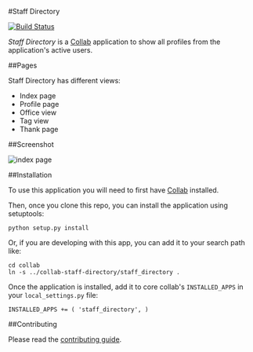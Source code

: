 #Staff Directory

[![Build Status](https://travis-ci.org/cfpb/collab-staff-directory.svg?branch=master)](https://travis-ci.org/cfpb/collab-staff-directory)

*Staff Directory* is a [Collab](https://github.com/cfpb/collab) application to show all profiles from the application's active users.


##Pages

Staff Directory has different views:

* Index page
* Profile page
* Office view
* Tag view
* Thank page

##Screenshot

![index page](screenshots/main.png "Index Page")

##Installation

To use this application you will need to first have [Collab](https://github.com/cfpb/collab) installed.

Then, once you clone this repo, you can install the application using setuptools:

`python setup.py install`

Or, if you are developing with this app, you can add it to your search path like:

```
cd collab
ln -s ../collab-staff-directory/staff_directory .
```

Once the application is installed, add it to core collab's `INSTALLED_APPS` in your `local_settings.py` file:

```
INSTALLED_APPS += ( 'staff_directory', )
```

##Contributing

Please read the [contributing guide](./CONTRIBUTING.md).